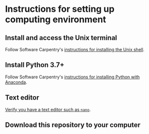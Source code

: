 # Instructions for setting up computing environment

## Install and access the Unix terminal

Follow Software Carpentry's [instructions for installing the Unix shell](https://carpentries.github.io/workshop-template/#shell).

## Install Python 3.7+

Follow Software Carpentry's [instructions for installing Python with Anaconda](https://carpentries.github.io/workshop-template/#python).

## Text editor

[Verify you have a text editor such as `nano`](https://carpentries.github.io/workshop-template/#text-editor).

## Download this repository to your computer
